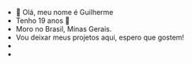 - 👋 Olá, meu nome é Guilherme
- Tenho 19 anos 🙏
- Moro no Brasil, Minas Gerais.
- Vou deixar meus projetos aqui, espero que gostem!
- 
- 
